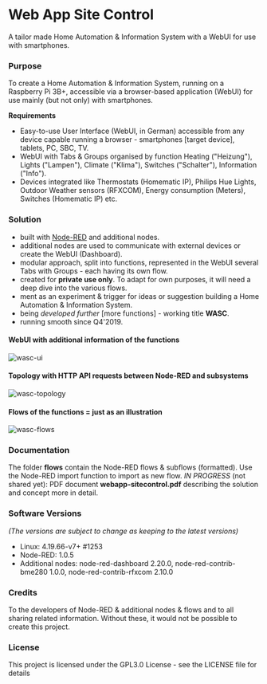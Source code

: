 # Web App Site Control
A tailor made Home Automation & Information System with a WebUI for use with smartphones.

### Purpose
To create a Home Automation & Information System, running on a Raspberry Pi 3B+, accessible via a browser-based application (WebUI) for use mainly (but not only) with smartphones.

**Requirements**

* Easy-to-use User Interface (WebUI, in German) accessible from any device capable running a browser - smartphones [target device], tablets, PC, SBC, TV.
* WebUI with Tabs & Groups organised by function Heating ("Heizung"), Lights ("Lampen"), Climate ("Klima"), Switches ("Schalter"), Information ("Info").
* Devices integrated like Thermostats (Homematic IP), Philips Hue Lights, Outdoor Weather sensors (RFXCOM), Energy consumption (Meters), Switches (Homematic IP) etc.

### Solution
* built with [Node-RED](https://nodered.org/) and additional nodes.
* additional nodes are used to communicate with external devices or create the WebUI (Dashboard).
* modular approach, split into functions, represented in the WebUI several Tabs with Groups - each having its own flow.
* created for **private use only**. To adapt for own purposes, it will need a deep dive into the various flows.
* ment as an experiment & trigger for ideas or suggestion building a Home Automation & Information System.
* being _developed further_ [more functions] - working title **WASC**.
* running smooth since Q4'2019.

#### WebUI with additional information of the functions
![wasc-ui](https://user-images.githubusercontent.com/47274144/79632673-29201280-8161-11ea-9b79-02f5cb0f99eb.png)

#### Topology with HTTP API requests between Node-RED and subsystems
![wasc-topology](https://user-images.githubusercontent.com/47274144/79632672-29201280-8161-11ea-90fe-257009ab8efc.png)

#### Flows of the functions = just as an illustration
![wasc-flows](https://user-images.githubusercontent.com/47274144/79632671-28877c00-8161-11ea-975f-a91ef5f6ad84.png)

### Documentation
The folder **flows** contain the Node-RED flows & subflows (formatted). Use the Node-RED import function to import as new flow.
_IN PROGRESS_ (not shared yet): PDF document **webapp-sitecontrol.pdf** describing the solution and concept more in detail.

### Software Versions
_(The versions are subject to change as keeping to the latest versions)_
* Linux: 4.19.66-v7+ #1253
* Node-RED: 1.0.5
* Additional nodes: node-red-dashboard 2.20.0, node-red-contrib-bme280 1.0.0, node-red-contrib-rfxcom 2.10.0

### Credits
To the developers of Node-RED & additional nodes & flows and to all sharing related information.
Without these, it would not be possible to create this project.

### License
This project is licensed under the GPL3.0 License - see the LICENSE file for details
